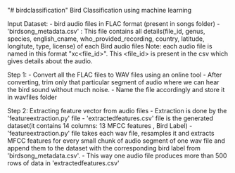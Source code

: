 "# birdclassification" 
Bird Classification using machine learning

Input Dataset:
	- bird audio files in FLAC format (present in songs folder)
	- 'birdsong_metadata.csv' : This file contains all details(file_id, genus, species, english_cname, who_provided_recording, country, latitude, longitute, type, license) of each Bird audio files
Note: each audio file is named in this format "xc<file_id>". This <file_id> is present in the csv which gives details about the audio.


Step 1:
	- Convert all the FLAC files to WAV files using an online tool 
	- After converting, trim only that particular segment of audio where we can hear the bird sound without much noise.
	- Name the file accordingly and store it in wavfiles folder

Step 2: Extracting feature vector from audio files
	- Extraction is done by the 'featureextraction.py' file
	- 'extractedfeatures.csv' file is the generated dataset(it contains 14 columns: 13 MFCC features , Bird Label)
	- 'featureextraction.py' file takes each wav file, resamples it and extracts MFCC features for every small chunk of audio segment of one wav file and append them to the dataset with the corresponding bird label from 'birdsong_metadata.csv'.
	- This way one audio file produces more than 500 rows of data in 'extractedfeatures.csv'

  
